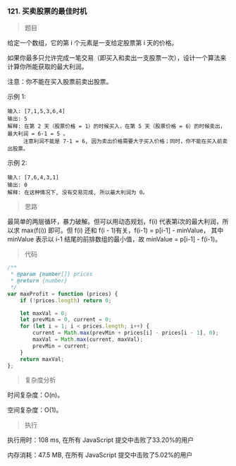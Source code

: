 ### 121. 买卖股票的最佳时机

> 题目

给定一个数组，它的第 i 个元素是一支给定股票第 i 天的价格。

如果你最多只允许完成一笔交易（即买入和卖出一支股票一次），设计一个算法来计算你所能获取的最大利润。

注意：你不能在买入股票前卖出股票。

示例 1:
```
输入: [7,1,5,3,6,4]
输出: 5
解释: 在第 2 天（股票价格 = 1）的时候买入，在第 5 天（股票价格 = 6）的时候卖出，最大利润 = 6-1 = 5 。
     注意利润不能是 7-1 = 6, 因为卖出价格需要大于买入价格；同时，你不能在买入前卖出股票。
```

示例 2:
```
输入: [7,6,4,3,1]
输出: 0
解释: 在这种情况下, 没有交易完成, 所以最大利润为 0。
```

> 思路

最简单的两层循环，暴力破解。但可以用动态规划，f(i) 代表第i次的最大利润，所以求 max(f(i)) 即可。但 f(i) 还和 f(i - 1)有关，f(i-1) = p[i-1] - minValue， 其中 minValue 表示以 i-1 结尾的前排数组的最小值，故 minValue = p[i-1] - f(i-1)。

> 代码

```js
/**
 * @param {number[]} prices
 * @return {number}
 */
var maxProfit = function (prices) {
    if (!prices.length) return 0;

    let maxVal = 0;
    let prevMin = 0, current = 0;
    for (let i = 1; i < prices.length; i++) {
        current = Math.max(prevMin + prices[i] - prices[i - 1], 0);
        maxVal = Math.max(current, maxVal);
        prevMin = current;
    }
    return maxVal;
};
```

> 复杂度分析

时间复杂度：O(n)。

空间复杂度：O(1)。

> 执行

执行用时：108 ms, 在所有 JavaScript 提交中击败了33.20%的用户

内存消耗：47.5 MB, 在所有 JavaScript 提交中击败了5.02%的用户
